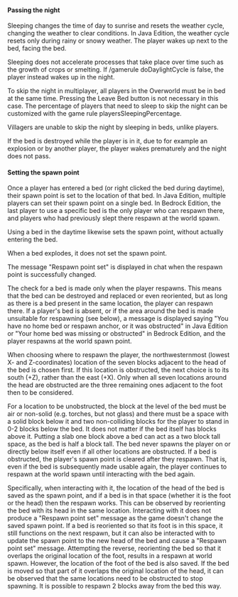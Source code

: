 #### Passing the night
Sleeping changes the time of day to sunrise and resets the weather cycle, changing the weather to clear conditions. In Java Edition, the weather cycle resets only during rainy or snowy weather. The player wakes up next to the bed, facing the bed.

Sleeping does not accelerate processes that take place over time such as the growth of crops or smelting. If /gamerule doDaylightCycle is false, the player instead wakes up in the night.

To skip the night in multiplayer, all players in the Overworld must be in bed at the same time. Pressing the Leave Bed button is not necessary in this case. The percentage of players that need to sleep to skip the night can be customized with the game rule playersSleepingPercentage.

Villagers are unable to skip the night by sleeping in beds, unlike players.

If the bed is destroyed while the player is in it, due to for example an explosion or by another player, the player wakes prematurely and the night does not pass.

#### Setting the spawn point
Once a player has entered a bed (or right clicked the bed during daytime), their spawn point is set to the location of that bed. In Java Edition, multiple players can set their spawn point on a single bed. In Bedrock Edition, the last player to use a specific bed is the only player who can respawn there, and players who had previously slept there respawn at the world spawn.

Using a bed in the daytime likewise sets the spawn point, without actually entering the bed. 

When a bed explodes, it does not set the spawn point. 

The message "Respawn point set" is displayed in chat when the respawn point is successfully changed.

The check for a bed is made only when the player respawns. This means that the bed can be destroyed and replaced or even reoriented, but as long as there is a bed present in the same location, the player can respawn there. If a player's bed is absent, or if the area around the bed is made unsuitable for respawning (see below), a message is displayed saying "You have no home bed or respawn anchor, or it was obstructed" in Java Edition or "Your home bed was missing or obstructed" in Bedrock Edition, and the player respawns at the world spawn point. 

When choosing where to respawn the player, the northwesternmost (lowest X- and Z-coordinates) location of the seven blocks adjacent to the head of the bed is chosen first. If this location is obstructed, the next choice is to its south (+Z), rather than the east (+X). Only when all seven locations around the head are obstructed are the three remaining ones adjacent to the foot then to be considered. 

For a location to be unobstructed, the block at the level of the bed must be air or non-solid (e.g. torches, but not glass) and there must be a space with a solid block below it and two non-colliding blocks for the player to stand in 0-2 blocks below the bed. It does not matter if the bed itself has blocks above it. Putting a slab one block above a bed can act as a two block tall space, as the bed is half a block tall. The bed never spawns the player on or directly below itself even if all other locations are obstructed. If a bed is obstructed, the player's spawn point is cleared after they respawn. That is, even if the bed is subsequently made usable again, the player continues to respawn at the world spawn until interacting with the bed again. 

Specifically, when interacting with it, the location of the head of the bed is saved as the spawn point, and if a bed is in that space (whether it is the foot or the head) then the respawn works. This can be observed by reorienting the bed with its head in the same location. Interacting with it does not produce a "Respawn point set" message as the game doesn't change the saved spawn point. If a bed is reoriented so that its foot is in this space, it still functions on the next respawn, but it can also be interacted with to update the spawn point to the new head of the bed and cause a "Respawn point set" message. Attempting the reverse, reorienting the bed so that it overlaps the original location of the foot, results in a respawn at world spawn. However, the location of the foot of the bed is also saved. If the bed is moved so that part of it overlaps the original location of the head, it can be observed that the same locations need to be obstructed to stop spawning. It is possible to respawn 2 blocks away from the bed this way.

